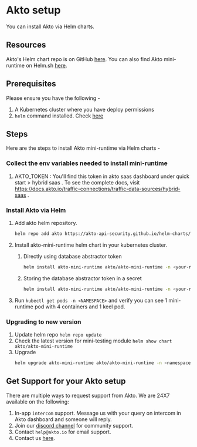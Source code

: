 # Akto setup

You can install Akto via Helm charts. 

## Resources
Akto's Helm chart repo is on GitHub [here](https://github.com/akto-api-security/helm-charts).
You can also find Akto mini-runtime on Helm.sh [here](https://artifacthub.io/packages/helm/akto/akto-mini-runtime).

## Prerequisites
Please ensure you have the following -
1. A Kubernetes cluster where you have deploy permissions
2. `helm` command installed. Check [here](https://helm.sh/docs/intro/install/)

## Steps 
Here are the steps to install Akto mini-runtime via Helm charts - 

### Collect the env variables needed to install mini-runtime

1. AKTO_TOKEN : You'll find this token in akto saas dashboard under quick start > hybrid saas . To see the complete docs, visit https://docs.akto.io/traffic-connections/traffic-data-sources/hybrid-saas .

### Install Akto via Helm

1. Add akto helm repository.
   ```bash
   helm repo add akto https://akto-api-security.github.io/helm-charts/
   ```

2. Install akto-mini-runtime helm chart in your kubernetes cluster.

      1. Directly using database abstractor token

         ```bash
         helm install akto-mini-runtime akto/akto-mini-runtime -n <your-namespace> --set mini_runtime.aktoApiSecurityRuntime.env.databaseAbstractorToken="<your-database-abstractor-token>"
         ```

      2. Storing the database abstractor token in a secret

         ```bash
         helm install akto-mini-runtime akto/akto-mini-runtime -n <your-namespace> --set mini_runtime.aktoApiSecurityRuntime.env.useSecretsForDatabaseAbstractorToken=true --set mini_runtime.aktoApiSecurityRuntime.env.databaseAbstractorTokenSecrets.token="<your-database-abstractor-token>"
         ```

3. Run `kubectl get pods -n <NAMESPACE>` and verify you can see 1 mini-runtime pod with 4 containers and 1 keel pod.

### Upgrading to new version

1. Update helm repo
   ```helm repo update```
2. Check the latest version for mini-testing module
   ```helm show chart akto/akto-mini-runtime```
3. Upgrade
   ```bash
   helm upgrade akto-mini-runtime akto/akto-mini-runtime -n <namespace> --version <latest-version> --set mini_runtime.aktoApiSecurityRuntime.env.databaseAbstractorToken="<your-database-abstractor-token>"
   ```

## Get Support for your Akto setup

There are multiple ways to request support from Akto. We are 24X7 available on the following:

1. In-app `intercom` support. Message us with your query on intercom in Akto dashboard and someone will reply.
2. Join our [discord channel](https://www.akto.io/community) for community support.
3. Contact `help@akto.io` for email support.
4. Contact us [here](https://www.akto.io/contact-us).